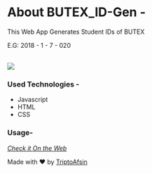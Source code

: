 # About BUTEX_ID-Gen - 

This Web App Generates Student IDs of BUTEX

E.G: 2018 - 1 - 7 - 020

<br>

<img src="https://i.imgur.com/mY0q9g4.png">

<br>
<h3>Used Technologies - </h3>
<ul>
<li>Javascript</li>
<li>HTML</li>
<li>CSS</li>
</ul>

<h3> Usage-</h3>

<a href=" https://triptoafsin.github.io/BUTEX_ID-Gen/"><i>Check it On the Web</i></a>

<p>Made with ❤ by <a href="https://www.facebook.com/Tripto.Afsin">TriptoAfsin</a></p>




